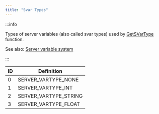 ```yaml
---
title: "Svar Types"
---
```


:::info

Types of server variables (also called svar types) used by [GetSVarType](../functions/GetSVarType) function.

See also: [Server variable system](../../tutorials/servervariablesystem)

:::

| ID | Definition            |
| -- | --------------------- |
| 0  | SERVER_VARTYPE_NONE   |
| 1  | SERVER_VARTYPE_INT    |
| 2  | SERVER_VARTYPE_STRING |
| 3  | SERVER_VARTYPE_FLOAT  |
